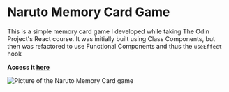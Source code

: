 # Naruto Memory Card Game

This is a simple memory card game I developed while taking The Odin Project's React course. It was initially built using Class Components, but then was refactored to use Functional Components and thus the `useEffect` hook

**Access it [here](https://ktavean.github.io/memory-game/)**

![Picture of the Naruto Memory Card game](https://i.imgur.com/oAREVI9.png)

